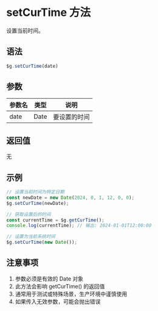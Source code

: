 # setCurTime 方法

设置当前时间。

## 语法

```js
$g.setCurTime(date)
```

## 参数

| 参数名 | 类型 | 说明 |
|--------|------|------|
| date | Date | 要设置的时间 |

## 返回值

无

## 示例

```js
// 设置当前时间为特定日期
const newDate = new Date(2024, 0, 1, 12, 0, 0);
$g.setCurTime(newDate);

// 获取设置后的时间
const currentTime = $g.getCurTime();
console.log(currentTime); // 输出: 2024-01-01T12:00:00

// 设置为当前系统时间
$g.setCurTime(new Date());
```

## 注意事项

1. 参数必须是有效的 Date 对象
2. 此方法会影响 getCurTime() 的返回值
3. 通常用于测试或特殊场景，生产环境中谨慎使用
4. 如果传入无效参数，可能会抛出错误
``` 